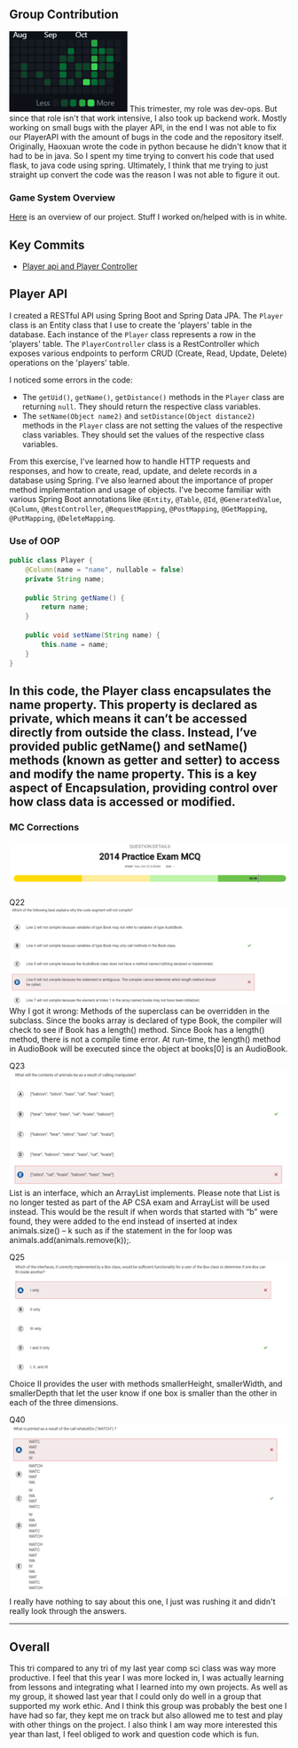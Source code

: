 ## Group Contribution
![Alt text](image-8.png)
This trimester, my role was dev-ops. But since that role isn't that work intensive, I also took up backend work. Mostly working on small bugs with the player API, in the end I was not able to fix our PlayerAPI with the amount of bugs in the code and the repository itself. Originally, Haoxuan wrote the code in python because he didn't know that it had to be in java. So I spent my time trying to convert his code that used flask, to java code using spring. Ultimately, I think that me trying to just straight up convert the code was the reason I was not able to figure it out.

### Game System Overview
[Here](https://github.com/BobTheFarmer/VACTQ-Typing-Game/issues/12) is an overview of our project. Stuff I worked on/helped with is in white.

## Key Commits
- [Player api and Player Controller](https://github.com/BobTheFarmer/VACTQ-Backend4/commit/38e0c06bc00aae645a578e7e56209f10b99bdeb6)

## Player API 
I created a RESTful API using Spring Boot and Spring Data JPA. The `Player` class is an Entity class that I use to create the 'players' table in the database. Each instance of the `Player` class represents a row in the 'players' table. The `PlayerController` class is a RestController which exposes various endpoints to perform CRUD (Create, Read, Update, Delete) operations on the 'players' table.

I noticed some errors in the code:
- The `getUid()`, `getName()`, `getDistance()` methods in the `Player` class are returning `null`. They should return the respective class variables.
- The `setName(Object name2)` and `setDistance(Object distance2)` methods in the `Player` class are not setting the values of the respective class variables. They should set the values of the respective class variables.

From this exercise, I've learned how to handle HTTP requests and responses, and how to create, read, update, and delete records in a database using Spring. I've also learned about the importance of proper method implementation and usage of objects. I've become familiar with various Spring Boot annotations like `@Entity`, `@Table`, `@Id`, `@GeneratedValue`, `@Column`, `@RestController`, `@RequestMapping`, `@PostMapping`, `@GetMapping`, `@PutMapping`, `@DeleteMapping`.

### Use of OOP
```java
public class Player {
    @Column(name = "name", nullable = false)
    private String name;

    public String getName() {
        return name;
    }

    public void setName(String name) {
        this.name = name;
    }
}
```
In this code, the Player class encapsulates the name property. This property is declared as private, which means it can’t be accessed directly from outside the class. Instead, I’ve provided public getName() and setName() methods (known as getter and setter) to access and modify the name property. This is a key aspect of Encapsulation, providing control over how class data is accessed or modified.
------
### MC Corrections
![Alt text](image-13.png)

Q22
![Alt text](image-9.png)
Why I got it wrong: Methods of the superclass can be overridden in the subclass. Since the books array is declared of type Book, the compiler will check to see if Book has a length() method. Since Book has a length() method, there is not a compile time error. At run-time, the length() method in AudioBook will be executed since the object at books[0] is an AudioBook.

Q23
![Alt text](image-10.png)
List is an interface, which an ArrayList implements. Please note that List is no longer tested as part of the AP CSA exam and ArrayList will be used instead. This would be the result if when words that started with “b” were found, they were added to the end instead of inserted at index animals.size() – k such as if the statement in the for loop was animals.add(animals.remove(k));.

Q25
![Alt text](image-11.png)
 Choice II provides the user with methods smallerHeight, smallerWidth, and smallerDepth that let the user know if one box is smaller than the other in each of the three dimensions.

Q40
![Alt text](image-12.png)
I really have nothing to say about this one, I just was rushing it and didn't really look through the answers.

------

## Overall
This tri compared to any tri of my last year comp sci class was way more productive. I feel that this year I was more locked in, I was actually learning from lessons and integrating what I learned into my own projects. As well as my group, it showed last year that I could only do well in a group that supported my work ethic. And I think this group was probably the best one I have had so far, they kept me on track but also allowed me to test and play with other things on the project. I also think I am way more interested this year than last, I feel obliged to work and question code which is fun.

